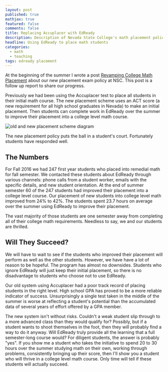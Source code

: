 ```yaml
---
layout: post
published: true
mathjax: true
featured: false
comments: false
title: Replacing Accuplacer with EdReady
description: Description of Nevada State College's math placement policy
headline: Using EdReady to place math students
categories:
  - math
  - teaching
tags: edready placement
---
```

At the beginning of the summer I wrote a post [Revamping College Math Placement](https://sergeballif.github.io/math/teaching/revamping-college-math-placement) about our new placement exam policy at NSC. This post is a follow up report to share our progress.

Previously we had been using the Accuplacer test to place all students in their initial math course.  The new placement scheme uses an ACT score (a new requirement for all high school graduates in Nevada) to make an initial placement. Then students can complete work in EdReady over the summer to improve their placement into a college level math course.

![old and new placement scheme diagram]({{site.baseurl}}/images/NewPlacement.png)

The new placement policy puts the ball in a student's court. Fortunately students have responded well.

## The Numbers

For Fall $2016$ we had $247$ first year students who placed into remedial math for fall semester. We contacted these students about EdReady through various channels: phone calls from a student worker, emails with the specific details, and new student orientation. At the end of summer semester $60$ of the $247$ students had improved their placement into a college level course. Our placement of new students into college level math improved from $24\%$ to $42\%$. The students spent $23.7$ hours on average over the summer using EdReady to improve their placement. 

The vast majority of those students are one semester away from completing all of their college math requirements. Needless to say, we and our students are thrilled.

## Will They Succeed?

We will have to wait to see if the students who improved their placement will perform as well as the other students. However, we have have a lot of reason to be hopeful. The program has almost no downsides. Students who ignore EdReady will just keep their initial placement, so there is no disadvantage to students who choose not to use EdReady. 

Our old system using Accuplacer had a poor track record of placing students in the right level. High school GPA has proved to be a more reliable indicator of success. Unsurprisingly a single test taken in the middle of the summer is worse at reflecting a student's potential than the accumulated data of several years of effort offered by a GPA member. 

The new system isn't without risks. Couldn't a weak student slip through to a more advanced class than they would qualify for? Possibly, but if a student wants to shoot themselves in the foot, then they will probably find a way to do it anyway. Will EdReady truly provide all the learning that a full semester-long course would? For diligent students, the answer is probably "yes". If you show me a student who takes the initiative to spend $20$ to $30$ hours over the summer studying math on their own, working through problems, consistently bringing up their score, then I'll show you a student who will thrive in a college level math course. Only time will tell if these students will actually succeed.
